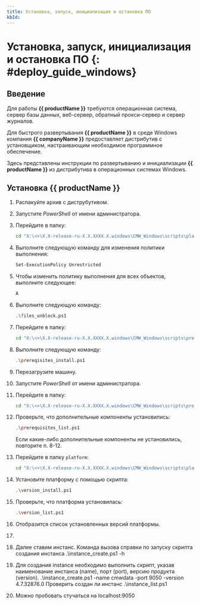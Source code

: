 ```yaml
---
title: Установка, запуск, инициализация и остановка ПО
kbId:
---
```


# Установка, запуск, инициализация и остановка ПО {: #deploy_guide_windows}

## Введение

Для работы **{{ productName }}** требуются операционная система, сервер базы данных, веб-сервер, обратный прокси-сервер и сервер журналов.

Для быстрого развертывания **{{ productName }}** в среде Windows компания **{{ companyName }}** предоставляет дистрибутив с установщиком, настраивающим необходимое программное обеспечение.

Здесь представлены инструкции по развертыванию и инициализации **{{ productName }}** из дистрибутива в операционных системах Windows.

## Установка {{ productName }}

1. Распакуйте архив с диструбутивом.
2. Запустите _PowerShell_ от имени администратора.
3. Перейдите в папку:

    ``` sh
    cd "X:\<>\X.X-release-ru-X.X.XXXX.X.windows\CMW_Windows\scripts\platform"
    ```

4. Выполните следующую команду для изменения политики выполнения:

    ``` sh
    Set-ExecutionPolicy Unrestricted
    ```

5. Чтобы изменить политику выполнения для всех объектов, выполните следующее:

    ``` sh
    A
    ```

6. Выполните следующую команду:

    ``` sh
    .\files_unblock.ps1
    ```

7. Перейдите в папку:

    ``` sh
    cd "X:\<>\X.X-release-ru-X.X.XXXX.X.windows\CMW_Windows\scripts\prerequisites"
    ```

8. Выполните следующую команду:

    ``` sh
    .\prereqisites_install.ps1
    ```

9. Перезагрузите машину.
10. Запустите _PowerShell_ от имени администратора.
11. Перейдите в папку:

    ``` sh
    cd "X:\<>\X.X-release-ru-X.X.XXXX.X.windows\CMW_Windows\scripts\prerequisites"
    ```

12. Проверьте, что дополнительные компоненты установились:

    ``` sh
    .\prerequisites_list.ps1
    ```

    Если какие-либо дополнительные компоненты не установились, повторите п. 8-12.

13. Перейдите в папку `platform`:

    ``` sh
    cd "X:\<>\X.X-release-ru-X.X.XXXX.X.windows\CMW_Windows\scripts\platform"
    ```

14. Установите платформу с помощью скрипта:

    ``` sh
    .\version_install.ps1
    ```

15. Проверьте, что платформа установилась:

    ``` sh
    .\version_list.ps1
    ```

16. Отобразится список установленных версий платформы.
17. 

 

13.	Далее ставим инстанс. Команда вызова справки по запуску скрипта создания инстанса
.\instance_create.ps1 -h
14.	Для создания instance необходимо выполнить скрипт, указав наименование инстанса (name), порт (port), версию продукта (version).
.\instance_create.ps1 -name cmwdata -port 9050  -version 4.7.32876.0
Проверить создан ли инстанс
.\instance_list.ps1 
15.	Можно пробовать стучаться на localhost:9050
